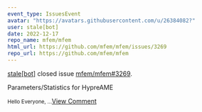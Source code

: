 ```yaml
---
event_type: IssuesEvent
avatar: "https://avatars.githubusercontent.com/u/26384082?"
user: stale[bot]
date: 2022-12-17
repo_name: mfem/mfem
html_url: https://github.com/mfem/mfem/issues/3269
repo_url: https://github.com/mfem/mfem
---
```


<a href='https://github.com/stale[bot]' target='_blank'>stale[bot]</a> closed issue <a href='https://github.com/mfem/mfem/issues/3269' target='_blank'>mfem/mfem#3269</a>.

<p>Parameters/Statistics for HypreAME</p><small>Hello Everyone, ...</small><a href='https://github.com/mfem/mfem/issues/3269' target='_blank'>View Comment</a>